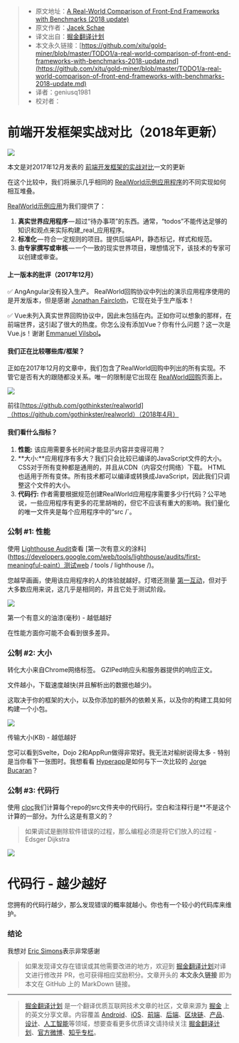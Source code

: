 > * 原文地址：[A Real-World Comparison of Front-End Frameworks with Benchmarks (2018 update)](https://medium.freecodecamp.org/a-real-world-comparison-of-front-end-frameworks-with-benchmarks-2018-update-e5760fb4a962)
> * 原文作者：[Jacek Schae](https://medium.freecodecamp.org/@jacekschae?source=post_header_lockup)
> * 译文出自：[掘金翻译计划](https://github.com/xitu/gold-miner)
> * 本文永久链接：[https://github.com/xitu/gold-miner/blob/master/TODO1/a-real-world-comparison-of-front-end-frameworks-with-benchmarks-2018-update.md](https://github.com/xitu/gold-miner/blob/master/TODO1/a-real-world-comparison-of-front-end-frameworks-with-benchmarks-2018-update.md)
> * 译者：geniusq1981
> * 校对者：

# 前端开发框架实战对比（2018年更新）

![](https://cdn-images-1.medium.com/max/1000/1*0aM-p4OCCxRMXroYn0qPVA.png)

本文是对2017年12月发表的 [前端开发框架的实战对比](https://medium.freecodecamp.org/a-real-world-comparison-of-front-end-frameworks-with-benchmarks-e1cb62fd526c)一文的更新

在这个比较中，我们将展示几乎相同的 [RealWorld示例应用程序](https://github.com/gothinkster/realworld)的不同实现如何相互堆叠。

 [RealWorld示例应用](https://github.com/gothinkster/realworld)为我们提供了：

1.  **真实世界应用程序** — 超过“待办事项”的东西。通常，“todos”不能传达足够的知识和观点来实际构建_real_应用程序。
2.  **标准化** — 符合一定规则的项目。提供后端API，静态标记，样式和规范。
3.  **由专家撰写或审核** — 一个一致的现实世界项目，理想情况下，该技术的专家可以创建或审查。

#### 上一版本的批评（2017年12月）

✅ Ang️Angular没有投入生产。 RealWorld回购协议中列出的演示应用程序使用的是开发版本，但是感谢 [Jonathan Faircloth](https://medium.com/@jafaircl)，它现在处于生产版本！

✅ Vue未列入真实世界回购协议中，因此未包括在内。正如你可以想象的那样，在前端世界，这引起了很大的热度。你怎么没有添加Vue？你有什么问题？这一次是Vue.js！谢谢 [Emmanuel Vilsbol](https://medium.com/@evilsbol)**。**

#### 我们正在比较哪些库/框架？

正如在2017年12月的文章中，我们包含了RealWorld回购中列出的所有实现。不管它是否有大的跟随都没关系。唯一的限制是它出现在 [RealWorld回购](https://github.com/gothinkster/realworld)页面上。

![](https://cdn-images-1.medium.com/max/1000/1*IJ4a_VfY1Qn3yJaIy7pjVw.png)

前往[https://github.com/gothinkster/realworld]（https://github.com/gothinkster/realworld）（2018年4月）

#### 我们看什么指标？

1.  **性能:** 该应用需要多长时间才能显示内容并变得可用？
2.  **大小:**应用程序有多大？我们只会比较已编译的JavaScript文件的大小。 CSS对于所有变种都是通用的，并且从CDN（内容交付网络）下载。 HTML也适用于所有变体。所有技术都可以编译或转换成JavaScript，因此我们只调整这个文件的大小。
3.  **代码行:** 作者需要根据规范创建RealWorld应用程序需要多少行代码？公平地说，一些应用程序有更多的花里胡哨的，但它不应该有重大的影响。我们量化的唯一文件夹是每个应用程序中的“src /`。

### 公制 #1: **性能**

使用 [Lighthouse Audit](https://developers.google.com/)查看 [第一次有意义的涂料](https://developers.google.com/web/tools/lighthouse/audits/first-meaningful-paint）测试web / tools / lighthouse /)。

您越早画画，使用该应用程序的人的体验就越好。灯塔还测量 [第一互动](https://developers.google.com/web/tools/lighthouse/audits/first-interactive)，但对于大多数应用来说，这几乎是相同的，并且它处于测试阶段。

![](https://cdn-images-1.medium.com/max/1000/1*El9cBVFHxRG36XD8KNjA_g.png)

第一个有意义的油漆(毫秒) - 越低越好

在性能方面你可能不会看到很多差异。

### 公制 #2: 大小

转化大小来自Chrome网络标签。 GZIPed响应头和服务器提供的响应正文。

文件越小，下载速度越快(并且解析出的数据也越少)。

这取决于你的框架的大小，以及你添加的额外的依赖关系，以及你的构建工具如何构建一个小包。

![](https://cdn-images-1.medium.com/max/1000/1*xHuwMctzoT6aA3BE4zXA5w.png)

传输大小(KB) - 越低越好

您可以看到Svelte，Dojo 2和AppRun做得非常好。我无法对榆树说得太多 - 特别是当你看下一张图时。我想看看 [Hyperapp](https://hyperapp.js.org/)是如何与下一次比较的 [Jorge Bucaran](https://medium.com/@jorgebucaran)？

### 公制 #3: 代码行

使用 [cloc](https://github.com/AlDanial/cloc)我们计算每个repo的src文件夹中的代码行。空白和注释行是**不是这个计算的一部分。为什么这是有意义的？

>如果调试是删除软件错误的过程，那么编程必须是将它们放入的过程 - Edsger Dijkstra

![](https://cdn-images-1.medium.com/max/1000/1*YTfk05JBtqNBIoK_4u2H3g.png)

# 代码行 - 越少越好

您拥有的代码行越少，那么发现错误的概率就越小。你也有一个较小的代码库来维护。

### 结论

我想对 [Eric Simons](https://medium.com/@er)表示非常感谢

> 如果发现译文存在错误或其他需要改进的地方，欢迎到 [掘金翻译计划](https://github.com/xitu/gold-miner)对译文进行修改并 PR，也可获得相应奖励积分。文章开头的 **本文永久链接** 即为本文在 GitHub 上的 MarkDown 链接。


---

> [掘金翻译计划](https://github.com/xitu/gold-miner) 是一个翻译优质互联网技术文章的社区，文章来源为 [掘金](https://juejin.im) 上的英文分享文章。内容覆盖 [Android](https://github.com/xitu/gold-miner#android)、[iOS](https://github.com/xitu/gold-miner#ios)、[前端](https://github.com/xitu/gold-miner#前端)、[后端](https://github.com/xitu/gold-miner#后端)、[区块链](https://github.com/xitu/gold-miner#区块链)、[产品](https://github.com/xitu/gold-miner#产品)、[设计](https://github.com/xitu/gold-miner#设计)、[人工智能](https://github.com/xitu/gold-miner#人工智能)等领域，想要查看更多优质译文请持续关注 [掘金翻译计划](https://github.com/xitu/gold-miner)、[官方微博](http://weibo.com/juejinfanyi)、[知乎专栏](https://zhuanlan.zhihu.com/juejinfanyi)。
